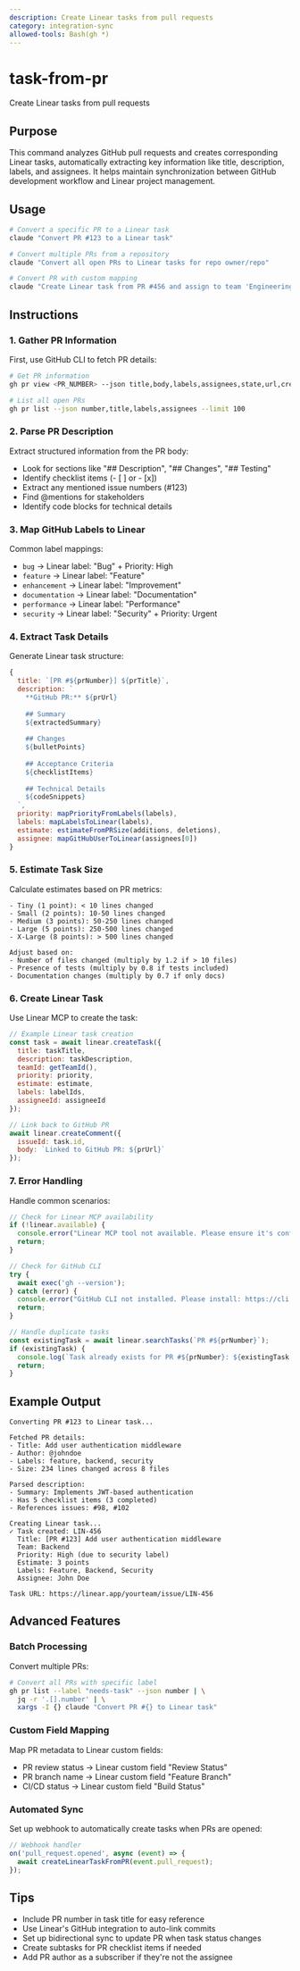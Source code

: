 ```yaml
---
description: Create Linear tasks from pull requests
category: integration-sync
allowed-tools: Bash(gh *)
---
```


# task-from-pr

Create Linear tasks from pull requests

## Purpose
This command analyzes GitHub pull requests and creates corresponding Linear tasks, automatically extracting key information like title, description, labels, and assignees. It helps maintain synchronization between GitHub development workflow and Linear project management.

## Usage
```bash
# Convert a specific PR to a Linear task
claude "Convert PR #123 to a Linear task"

# Convert multiple PRs from a repository
claude "Convert all open PRs to Linear tasks for repo owner/repo"

# Convert PR with custom mapping
claude "Create Linear task from PR #456 and assign to team 'Engineering'"
```

## Instructions

### 1. Gather PR Information
First, use GitHub CLI to fetch PR details:

```bash
# Get PR information
gh pr view <PR_NUMBER> --json title,body,labels,assignees,state,url,createdAt,updatedAt,milestone

# List all open PRs
gh pr list --json number,title,labels,assignees --limit 100
```

### 2. Parse PR Description
Extract structured information from the PR body:

- Look for sections like "## Description", "## Changes", "## Testing"
- Identify checklist items (- [ ] or - [x])
- Extract any mentioned issue numbers (#123)
- Find @mentions for stakeholders
- Identify code blocks for technical details

### 3. Map GitHub Labels to Linear
Common label mappings:
- `bug` → Linear label: "Bug" + Priority: High
- `feature` → Linear label: "Feature"
- `enhancement` → Linear label: "Improvement"
- `documentation` → Linear label: "Documentation"
- `performance` → Linear label: "Performance"
- `security` → Linear label: "Security" + Priority: Urgent

### 4. Extract Task Details
Generate Linear task structure:

```javascript
{
  title: `[PR #${prNumber}] ${prTitle}`,
  description: `
    **GitHub PR:** ${prUrl}
    
    ## Summary
    ${extractedSummary}
    
    ## Changes
    ${bulletPoints}
    
    ## Acceptance Criteria
    ${checklistItems}
    
    ## Technical Details
    ${codeSnippets}
  `,
  priority: mapPriorityFromLabels(labels),
  labels: mapLabelsToLinear(labels),
  estimate: estimateFromPRSize(additions, deletions),
  assignee: mapGitHubUserToLinear(assignees[0])
}
```

### 5. Estimate Task Size
Calculate estimates based on PR metrics:

```
- Tiny (1 point): < 10 lines changed
- Small (2 points): 10-50 lines changed
- Medium (3 points): 50-250 lines changed
- Large (5 points): 250-500 lines changed
- X-Large (8 points): > 500 lines changed

Adjust based on:
- Number of files changed (multiply by 1.2 if > 10 files)
- Presence of tests (multiply by 0.8 if tests included)
- Documentation changes (multiply by 0.7 if only docs)
```

### 6. Create Linear Task
Use Linear MCP to create the task:

```javascript
// Example Linear task creation
const task = await linear.createTask({
  title: taskTitle,
  description: taskDescription,
  teamId: getTeamId(),
  priority: priority,
  estimate: estimate,
  labels: labelIds,
  assigneeId: assigneeId
});

// Link back to GitHub PR
await linear.createComment({
  issueId: task.id,
  body: `Linked to GitHub PR: ${prUrl}`
});
```

### 7. Error Handling
Handle common scenarios:

```javascript
// Check for Linear MCP availability
if (!linear.available) {
  console.error("Linear MCP tool not available. Please ensure it's configured.");
  return;
}

// Check for GitHub CLI
try {
  await exec('gh --version');
} catch (error) {
  console.error("GitHub CLI not installed. Please install: https://cli.github.com/");
  return;
}

// Handle duplicate tasks
const existingTask = await linear.searchTasks(`PR #${prNumber}`);
if (existingTask) {
  console.log(`Task already exists for PR #${prNumber}: ${existingTask.url}`);
  return;
}
```

## Example Output

```
Converting PR #123 to Linear task...

Fetched PR details:
- Title: Add user authentication middleware
- Author: @johndoe
- Labels: feature, backend, security
- Size: 234 lines changed across 8 files

Parsed description:
- Summary: Implements JWT-based authentication
- Has 5 checklist items (3 completed)
- References issues: #98, #102

Creating Linear task...
✓ Task created: LIN-456
  Title: [PR #123] Add user authentication middleware
  Team: Backend
  Priority: High (due to security label)
  Estimate: 3 points
  Labels: Feature, Backend, Security
  Assignee: John Doe

Task URL: https://linear.app/yourteam/issue/LIN-456
```

## Advanced Features

### Batch Processing
Convert multiple PRs:
```bash
# Convert all PRs with specific label
gh pr list --label "needs-task" --json number | \
  jq -r '.[].number' | \
  xargs -I {} claude "Convert PR #{} to Linear task"
```

### Custom Field Mapping
Map PR metadata to Linear custom fields:
- PR review status → Linear custom field "Review Status"
- PR branch name → Linear custom field "Feature Branch"
- CI/CD status → Linear custom field "Build Status"

### Automated Sync
Set up webhook to automatically create tasks when PRs are opened:
```javascript
// Webhook handler
on('pull_request.opened', async (event) => {
  await createLinearTaskFromPR(event.pull_request);
});
```

## Tips
- Include PR number in task title for easy reference
- Use Linear's GitHub integration to auto-link commits
- Set up bidirectional sync to update PR when task status changes
- Create subtasks for PR checklist items if needed
- Add PR author as a subscriber if they're not the assignee